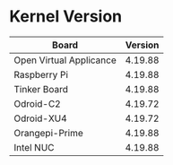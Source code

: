 
# Kernel Version

| Board | Version |
|-------|---------|
| Open Virtual Applicance | 4.19.88 |
| Raspberry Pi | 4.19.88 |
| Tinker Board | 4.19.88 |
| Odroid-C2 | 4.19.72 |
| Odroid-XU4 | 4.19.72 |
| Orangepi-Prime | 4.19.88 |
| Intel NUC | 4.19.88 |
